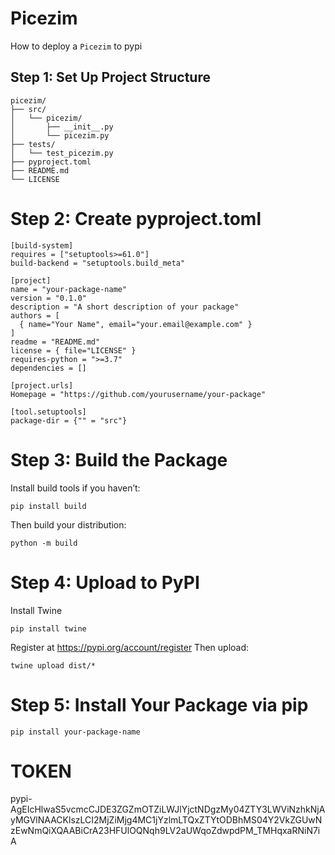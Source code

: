 # Picezim
How to deploy a `Picezim` to pypi

## Step 1: Set Up Project Structure

```
picezim/
├── src/
│   └── picezim/
│       ├── __init__.py
│       └── picezim.py
├── tests/
│   └── test_picezim.py
├── pyproject.toml
├── README.md
└── LICENSE
```

# Step 2: Create pyproject.toml

```
[build-system]
requires = ["setuptools>=61.0"]
build-backend = "setuptools.build_meta"

[project]
name = "your-package-name"
version = "0.1.0"
description = "A short description of your package"
authors = [
  { name="Your Name", email="your.email@example.com" }
]
readme = "README.md"
license = { file="LICENSE" }
requires-python = ">=3.7"
dependencies = []

[project.urls]
Homepage = "https://github.com/yourusername/your-package"

[tool.setuptools]
package-dir = {"" = "src"}
```

#  Step 3: Build the Package

Install build tools if you haven’t:
```
pip install build
```

Then build your distribution:
```
python -m build
```

# Step 4: Upload to PyPI

Install Twine
```
pip install twine
```

Register at https://pypi.org/account/register
Then upload:
```
twine upload dist/*
```

# Step 5: Install Your Package via pip

```
pip install your-package-name
```


# TOKEN
pypi-AgEIcHlwaS5vcmcCJDE3ZGZmOTZiLWJlYjctNDgzMy04ZTY3LWViNzhkNjAyMGVlNAACKlszLCI2MjZiMjg4MC1jYzlmLTQxZTYtODBhMS04Y2VkZGUwNzEwNmQiXQAABiCrA23HFUlOQNqh9LV2aUWqoZdwpdPM_TMHqxaRNiN7iA